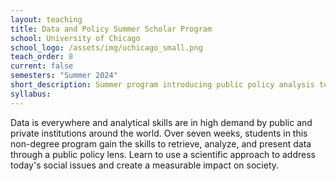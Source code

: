```yaml
---
layout: teaching
title: Data and Policy Summer Scholar Program
school: University of Chicago
school_logo: /assets/img/uchicago_small.png
teach_order: 8
current: false
semesters: "Summer 2024"
short_description: Summer program introducing public policy analysis to aspiring scholars.
syllabus: 
---
```


Data is everywhere and analytical skills are in high demand by public and private institutions around the world.  Over seven weeks, students in this non-degree program gain the skills to retrieve, analyze, and present data through a public policy lens.  Learn to use a scientific approach to address today's social issues and create a measurable impact on society. 